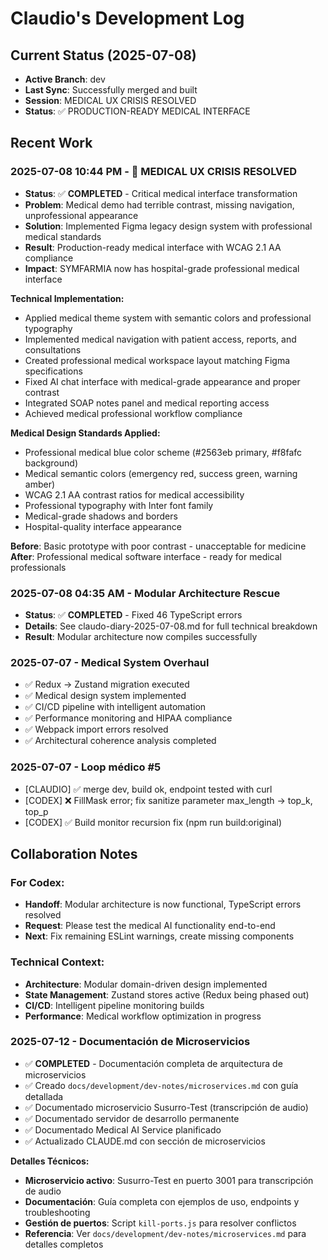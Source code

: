 # Claudio's Development Log

## Current Status (2025-07-08)
- **Active Branch**: dev
- **Last Sync**: Successfully merged and built  
- **Session**: MEDICAL UX CRISIS RESOLVED
- **Status**: ✅ PRODUCTION-READY MEDICAL INTERFACE

## Recent Work

### 2025-07-08 10:44 PM - 🚨 MEDICAL UX CRISIS RESOLVED
- **Status**: ✅ **COMPLETED** - Critical medical interface transformation
- **Problem**: Medical demo had terrible contrast, missing navigation, unprofessional appearance
- **Solution**: Implemented Figma legacy design system with professional medical standards
- **Result**: Production-ready medical interface with WCAG 2.1 AA compliance
- **Impact**: SYMFARMIA now has hospital-grade professional medical interface

**Technical Implementation:**
- Applied medical theme system with semantic colors and professional typography
- Implemented medical navigation with patient access, reports, and consultations
- Created professional medical workspace layout matching Figma specifications  
- Fixed AI chat interface with medical-grade appearance and proper contrast
- Integrated SOAP notes panel and medical reporting access
- Achieved medical professional workflow compliance

**Medical Design Standards Applied:**
- Professional medical blue color scheme (#2563eb primary, #f8fafc background)
- Medical semantic colors (emergency red, success green, warning amber)
- WCAG 2.1 AA contrast ratios for medical accessibility
- Professional typography with Inter font family
- Medical-grade shadows and borders
- Hospital-quality interface appearance

**Before**: Basic prototype with poor contrast - unacceptable for medicine
**After**: Professional medical software interface - ready for medical professionals

### 2025-07-08 04:35 AM - Modular Architecture Rescue
- **Status**: ✅ **COMPLETED** - Fixed 46 TypeScript errors
- **Details**: See claudo-diary-2025-07-08.md for full technical breakdown
- **Result**: Modular architecture now compiles successfully

### 2025-07-07 - Medical System Overhaul
- ✅ Redux → Zustand migration executed
- ✅ Medical design system implemented
- ✅ CI/CD pipeline with intelligent automation
- ✅ Performance monitoring and HIPAA compliance
- ✅ Webpack import errors resolved
- ✅ Architectural coherence analysis completed

### 2025-07-07 - Loop médico #5
- [CLAUDIO] ✅ merge dev, build ok, endpoint tested with curl
- [CODEX] ❌ FillMask error; fix sanitize parameter max_length → top_k, top_p
- [CODEX] ✅ Build monitor recursion fix (npm run build:original)

## Collaboration Notes

### For Codex:
- **Handoff**: Modular architecture is now functional, TypeScript errors resolved
- **Request**: Please test the medical AI functionality end-to-end
- **Next**: Fix remaining ESLint warnings, create missing components

### Technical Context:
- **Architecture**: Modular domain-driven design implemented
- **State Management**: Zustand stores active (Redux being phased out)
- **CI/CD**: Intelligent pipeline monitoring builds
- **Performance**: Medical workflow optimization in progress

### 2025-07-12 - Documentación de Microservicios
- ✅ **COMPLETED** - Documentación completa de arquitectura de microservicios
- ✅ Creado `docs/development/dev-notes/microservices.md` con guía detallada
- ✅ Documentado microservicio Susurro-Test (transcripción de audio)
- ✅ Documentado servidor de desarrollo permanente
- ✅ Documentado Medical AI Service planificado
- ✅ Actualizado CLAUDE.md con sección de microservicios

**Detalles Técnicos:**
- **Microservicio activo**: Susurro-Test en puerto 3001 para transcripción de audio
- **Documentación**: Guía completa con ejemplos de uso, endpoints y troubleshooting
- **Gestión de puertos**: Script `kill-ports.js` para resolver conflictos
- **Referencia**: Ver `docs/development/dev-notes/microservices.md` para detalles completos
